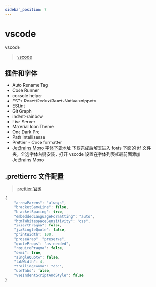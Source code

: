 ```yaml
---
sidebar_position: 7
---
```


# vscode

vscode

> [vscode](https://code.visualstudio.com/)

## 插件和字体

-   Auto Rename Tag
-   Code Runner
-   console helper
-   ES7+ React/Redux/React-Native snippets
-   ESLint
-   Git Graph
-   indent-rainbow
-   Live Server
-   Material Icon Theme
-   One Dark Pro
-   Path Intellisense
-   Prettier - Code formatter
-   [JetBrains Mono 字体下载地址](https://www.jetbrains.com/zh-cn/lp/mono/) 下载完成后解压进入 fonts 下面的 ttf 文件夹，全选字体右键安装，打开 vscode 设置在字体列表框最前面添加 JetBrains Mono

## .prettierrc 文件配置

> [prettier 官网](https://prettier.io/)

```javascript
{
    "arrowParens": "always",
    "bracketSameLine": false,
    "bracketSpacing": true,
    "embeddedLanguageFormatting": "auto",
    "htmlWhitespaceSensitivity": "css",
    "insertPragma": false,
    "jsxSingleQuote": false,
    "printWidth": 100,
    "proseWrap": "preserve",
    "quoteProps": "as-needed",
    "requirePragma": false,
    "semi": true,
    "singleQuote": false,
    "tabWidth": 4,
    "trailingComma": "es5",
    "useTabs": false,
    "vueIndentScriptAndStyle": false
}
```
